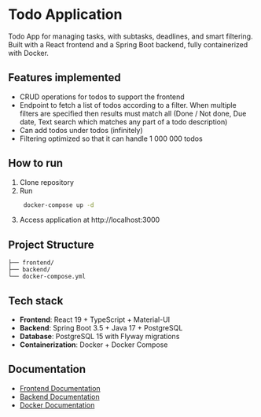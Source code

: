 # Todo Application

Todo App for managing tasks, with subtasks, deadlines, and smart filtering.
Built with a React frontend and a Spring Boot backend, fully containerized with Docker.

## Features implemented

- CRUD operations for todos to support the frontend
- Endpoint to fetch a list of todos according to a filter. When multiple filters are specified then results must match all (Done / Not done, Due date, Text search which matches any part of a todo description)
- Can add todos under todos (infinitely)
- Filtering optimized so that it can handle 1 000 000 todos

## How to run

1. Clone repository
2. Run
   ```bash
    docker-compose up -d
   ```
3. Access application at http://localhost:3000

## Project Structure

```
├── frontend/     
├── backend/
└── docker-compose.yml 
```
## Tech stack

- **Frontend**: React 19 + TypeScript + Material-UI
- **Backend**: Spring Boot 3.5 + Java 17 + PostgreSQL
- **Database**: PostgreSQL 15 with Flyway migrations
- **Containerization**: Docker + Docker Compose

## Documentation

- [Frontend Documentation](frontend/README.md)
- [Backend Documentation](backend/README.md)
- [Docker Documentation](DOCKER.md)